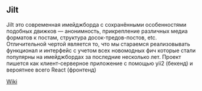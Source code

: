 ## Jilt  

Jilt это современная имейджборда с сохранёнными особенностями подобных движков — анонимность,
прикрепление различных медиа форматов к постам, структура досок-тредов-постов, etc.
Отличительной чертой является то, что мы стараемся реализовывать функционал и интерфейс с учетом всех новомодных фич
которые стали популярны на имейджбордах за последние несколько лет.
Проект пишется как клиент-серверное приложение с помощью yii2 (бекенд) и вероятнее всего React (фронтенд)


[Wiki](../../wiki)